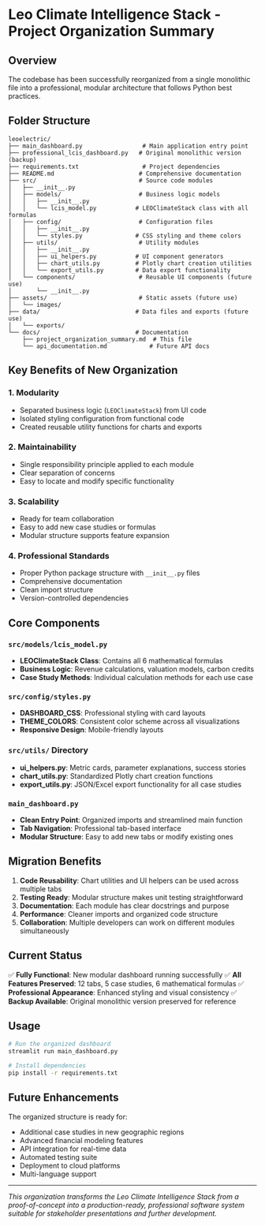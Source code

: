 # Leo Climate Intelligence Stack - Project Organization Summary

## Overview
The codebase has been successfully reorganized from a single monolithic file into a professional, modular architecture that follows Python best practices.

## Folder Structure

```
leoelectric/
├── main_dashboard.py                 # Main application entry point
├── professional_lcis_dashboard.py   # Original monolithic version (backup)
├── requirements.txt                  # Project dependencies
├── README.md                        # Comprehensive documentation
├── src/                             # Source code modules
│   ├── __init__.py
│   ├── models/                      # Business logic models
│   │   ├── __init__.py
│   │   └── lcis_model.py           # LEOClimateStack class with all formulas
│   ├── config/                      # Configuration files
│   │   ├── __init__.py
│   │   └── styles.py               # CSS styling and theme colors
│   ├── utils/                       # Utility modules
│   │   ├── __init__.py
│   │   ├── ui_helpers.py           # UI component generators
│   │   ├── chart_utils.py          # Plotly chart creation utilities
│   │   └── export_utils.py         # Data export functionality
│   └── components/                  # Reusable UI components (future use)
│       └── __init__.py
├── assets/                          # Static assets (future use)
│   └── images/
├── data/                           # Data files and exports (future use)
│   └── exports/
└── docs/                           # Documentation
    ├── project_organization_summary.md  # This file
    └── api_documentation.md            # Future API docs
```

## Key Benefits of New Organization

### 1. **Modularity**
- Separated business logic (`LEOClimateStack`) from UI code
- Isolated styling configuration from functional code
- Created reusable utility functions for charts and exports

### 2. **Maintainability**
- Single responsibility principle applied to each module
- Clear separation of concerns
- Easy to locate and modify specific functionality

### 3. **Scalability**
- Ready for team collaboration
- Easy to add new case studies or formulas
- Modular structure supports feature expansion

### 4. **Professional Standards**
- Proper Python package structure with `__init__.py` files
- Comprehensive documentation
- Clean import structure
- Version-controlled dependencies

## Core Components

### `src/models/lcis_model.py`
- **LEOClimateStack Class**: Contains all 6 mathematical formulas
- **Business Logic**: Revenue calculations, valuation models, carbon credits
- **Case Study Methods**: Individual calculation methods for each use case

### `src/config/styles.py`
- **DASHBOARD_CSS**: Professional styling with card layouts
- **THEME_COLORS**: Consistent color scheme across all visualizations
- **Responsive Design**: Mobile-friendly layouts

### `src/utils/` Directory
- **ui_helpers.py**: Metric cards, parameter explanations, success stories
- **chart_utils.py**: Standardized Plotly chart creation functions
- **export_utils.py**: JSON/Excel export functionality for all case studies

### `main_dashboard.py`
- **Clean Entry Point**: Organized imports and streamlined main function
- **Tab Navigation**: Professional tab-based interface
- **Modular Structure**: Easy to add new tabs or modify existing ones

## Migration Benefits

1. **Code Reusability**: Chart utilities and UI helpers can be used across multiple tabs
2. **Testing Ready**: Modular structure makes unit testing straightforward
3. **Documentation**: Each module has clear docstrings and purpose
4. **Performance**: Cleaner imports and organized code structure
5. **Collaboration**: Multiple developers can work on different modules simultaneously

## Current Status

✅ **Fully Functional**: New modular dashboard running successfully
✅ **All Features Preserved**: 12 tabs, 5 case studies, 6 mathematical formulas
✅ **Professional Appearance**: Enhanced styling and visual consistency
✅ **Backup Available**: Original monolithic version preserved for reference

## Usage

```bash
# Run the organized dashboard
streamlit run main_dashboard.py

# Install dependencies
pip install -r requirements.txt
```

## Future Enhancements

The organized structure is ready for:
- Additional case studies in new geographic regions
- Advanced financial modeling features
- API integration for real-time data
- Automated testing suite
- Deployment to cloud platforms
- Multi-language support

---

*This organization transforms the Leo Climate Intelligence Stack from a proof-of-concept into a production-ready, professional software system suitable for stakeholder presentations and further development.*